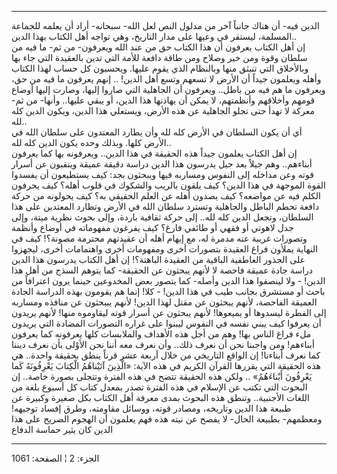 ------------------------------------------------------------------------

الدين فيه- أن هناك جانباً آخر من مدلول النص لعل الله- سبحانه- أراد أن
يعلمه للجماعة المسلمة، ليستقر في وعيها على مدار التاريخ، وهي تواجه أهل
الكتاب بهذا الدين..  
إن أهل الكتاب يعرفون أن هذا الكتاب حق من عند الله ويعرفون- من ثم- ما فيه
من سلطان وقوة ومن خير وصلاح ومن طاقة دافعة للأمة التي تدين بالعقيدة التي
جاء بها وبالأخلاق التي تنبثق منها وبالنظام الذي يقوم عليها. ويحسبون كل
حساب لهذا الكتاب وأهله ويعلمون جيداً أن الأرض لا تسعهم وتسع أهل الدين! ..
إنهم يعرفون ما فيه من حق، ويعرفون ما هم فيه من باطل.. ويعرفون أن
الجاهلية التي صاروا إليها، وصارت إليها أوضاع قومهم وأخلاقهم وأنظمتهم، لا
يمكن أن يهادنها هذا الدين، أو يبقي عليها.. وأنها- من ثم- معركة لا تهدأ
حتى تجلو الجاهلية عن هذه الأرض، ويستعلي هذا الدين، ويكون الدين كله
لله..  
أي أن يكون السلطان في الأرض كله لله وأن يطارد المعتدون على سلطان الله في
الأرض كلها. وبذلك وحده يكون الدين كله لله..  
إن أهل الكتاب يعلمون جيداً هذه الحقيقة في هذا الدين.. ويعرفونه بها كما
يعرفون أبناءهم.. وهم جيلاً بعد جيل يدرسون هذا الدين دراسة دقيقة عميقة
وينقبون عن أسرار قوته وعن مداخله إلى النفوس ومساربه فيها ويبحثون بجد:
كيف يستطيعون أن يفسدوا القوة الموجهة في هذا الدين؟ كيف يلقون بالريب
والشكوك في قلوب أهله؟ كيف يحرفون الكلم فيه عن مواضعه؟ كيف يصدون أهله عن
العلم الحقيقي به؟ كيف يحولونه من حركة دافعة تحطم الباطل والجاهلية وتسترد
سلطان الله في الأرض وتطارد المعتدين على هذا السلطان، وتجعل الدين كله
لله.. إلى حركة ثقافية باردة، وإلى بحوث نظرية ميتة، وإلى جدل لاهوتي أو
فقهي أو طائفي فارغ؟ كيف يفرغون مفهوماته في أوضاع وأنظمة وتصورات غريبة
عنه مدمرة له، مع إيهام أهله أن عقيدتهم محترمة مصونة؟! كيف في النهاية
يملأون فراغ العقيدة بتصورات أخرى ومفهومات أخرى واهتمامات أخرى، ليجهزوا
على الجذور العاطفية الباقية من العقيدة الباهتة؟! إن أهل الكتاب يدرسون
هذا الدين دراسة جادة عميقة فاحصة لا لأنهم يبحثون عن الحقيقة- كما يتوهم
السذج من أهل هذا الدين! - ولا لينصفوا هذا الدين وأصله- كما يتصور بعض
المخدوعين حينما يرون اعترافاً من باحث أو مستشرق بجانب طيب في هذا الدين! -
كلا! إنما هم يقومون بهذه الدراسة الجادة العميقة الفاحصة، لأنهم يبحثون عن
مقتل لهذا الدين! لأنهم يببحثون عن منافذه ومساربه إلى الفطرة ليسدوها أو
يميعوها! لأنهم يبحثون عن أسرار قوته ليقاوموه منها! لأنهم يريدون أن
يعرفوا كيف يبني نفسه في النفوس ليبنوا على غراره التصورات المضادة التي
يريدون ملء فراغ الناس بها! وهم من أجل هذه الأهداف والملابسات كلها
يعرفونه كما يعرفون أبناءهم! ومن واجبنا نحن أن نعرف ذلك.. وأن نعرف معه
أننا نحن الأوْلى بأن نعرف ديننا كما نعرف أبناءنا! إن الواقع التاريخي من
خلال أربعة عشر قرناً ينطق بحقيقة واحدة.. هي هذه الحقيقة التي يقررها
القرآن الكريم في هذه الآية: «الَّذِينَ آتَيْناهُمُ الْكِتابَ يَعْرِفُونَهُ كَما يَعْرِفُونَ
أَبْناءَهُمُ» .. ولكن هذه الحقيقة تتضح في هذه الفترة وتتجلى بصورة خاصة.. إن
البحوث التي تكتب عن الإسلام في هذه الفترة تصدر بمعدل كتاب كل أسبوع بلغة
من اللغات الأجنبية.. وتنطق هذه البحوث بمدى معرفة أهل الكتاب بكل صغيرة
وكبيرة عن طبيعة هذا الدين وتاريخه، ومصادر قوته، ووسائل مقاومته، وطرق
إفساد توجيهه! ومعظمهم- بطبيعة الحال- لا يفصح عن نيته هذه فهم يعلمون أن
الهجوم الصريح على هذا الدين كان يثير حماسة الدفاع

------------------------------------------------------------------------

الجزء: 2 ¦ الصفحة: 1061
